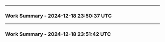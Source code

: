 -----
### Work Summary - 2024-12-18 23:50:37 UTC

-----
### Work Summary - 2024-12-18 23:51:42 UTC

